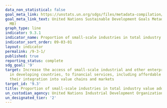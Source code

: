```yaml
---
data_non_statistical: false
goal_meta_link: https://unstats.un.org/sdgs/files/metadata-compilation/Metadata-Goal-9.pdf
goal_meta_link_text: United Nations Sustainable Development Goals Metadata (PDF 4.0
  MB)
graph_type: line
indicator: 9.3.1
indicator_name: Proportion of small-scale industries in total industry value added
indicator_sort_order: 09-03-01
layout: indicator
permalink: /9-3-1/
published: true
reporting_status: complete
sdg_goal: '9'
target: Increase the access of small-scale industrial and other enterprises, in particular
  in developing countries, to financial services, including affordable credit, and
  their integration into value chains and markets
target_id: '9.3'
title: Proportion of small-scale industries in total industry value added
un_custodian_agency: United Nations Industrial Development Organization (UNIDO)
un_designated_tier: '2'
---
```

